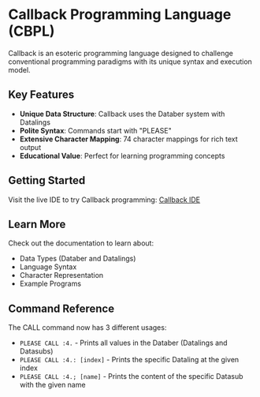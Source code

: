 
# Callback Programming Language (CBPL)

Callback is an esoteric programming language designed to challenge conventional programming paradigms with its unique syntax and execution model.

## Key Features

- **Unique Data Structure**: Callback uses the Databer system with Datalings
- **Polite Syntax**: Commands start with "PLEASE"
- **Extensive Character Mapping**: 74 character mappings for rich text output
- **Educational Value**: Perfect for learning programming concepts

## Getting Started

Visit the live IDE to try Callback programming: [Callback IDE](https://callback.example.com)

## Learn More

Check out the documentation to learn about:

- Data Types (Databer and Datalings)
- Language Syntax
- Character Representation
- Example Programs

## Command Reference

The CALL command now has 3 different usages:

- `PLEASE CALL :4.` - Prints all values in the Databer (Datalings and Datasubs)
- `PLEASE CALL :4.: [index]` - Prints the specific Dataling at the given index
- `PLEASE CALL :4.; [name]` - Prints the content of the specific Datasub with the given name

